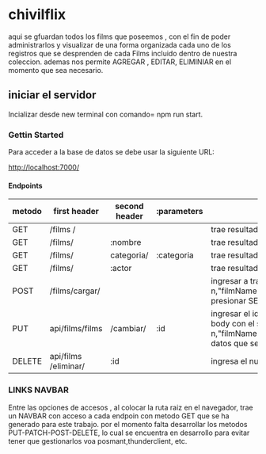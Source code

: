 # chivilflix

aqui se gfuardan todos los films que poseemos , con el fin de poder administrarlos y visualizar de una forma organizada cada uno de los registros que se desprenden de cada Films incluido dentro de nuestra coleccion.
ademas nos permite AGREGAR , EDITAR, ELIMINIAR  en el momento que sea necesario.

## iniciar el servidor

Incializar desde new terminal con comando=  npm run  start.

### Gettin Started

Para acceder a la base de datos  se debe usar la siguiente URL:

 <http://localhost:7000/>

#### Endpoints

metodo|first header | second header | :parameters | detalle
------|-------------|---------------|-------------|----------
GET  |/films /      |               |             |   trae resultado  total de articulos en almacen.
GET  |/films/       |  :nombre      |             |  trae resultado segun nombre parcial o  total de la pelicula .
GET  |/films/       |  categoria/   | :categoria  |  trae resultado por categoria  de apto edad .
GET  |/films/       |  :actor       |             | trae resultado segun nombre parcial o  total de actores en el reparto.
POST  |/films/cargar/|              |             | ingresar a traves de posmant // thunder , options: POST  ingresar la ruta , definir opcion JSON  -- RAW  y colocar en el body: {"id": n,"filmName":"Abcdef","filmImage":xxx,"categoria":"Asgdefcewa","genero":"Asgdefcewa","resumen":"Asgdefcewa","duracion":"Asgdefcewa","actores":"Asgdefcewa"}.luego presionar SEND. y el articulo sera creado en la base mongoDB.
PUT | api/films/films|/cambiar/     |  :id         |ingresar el id  en la bara del navegador  seguido de la ruta  e ingresar a traves de posmant // thunder , options: PUT  ingresar la ruta , definir opcion JSON  -- RAW  y colocar en el body con el siguiente formato: {"id": n,"filmName":"Abcdef","filmImage":xxx,"categoria":"Asgdefcewa","genero":"Asgdefcewa","resumen":"Asgdefcewa","duracion":"Asgdefcewa","actores":"Asgdefcewa"}. los datos que se quieran actualizar . luego presionar SEND. y el articulo se actualizaran los datos ingresados en la base mongoDB.
DELETE|api/films /eliminar/|  :id           |             |ingresa el numero de Id  a continuacion de la ruta marcada en el navegador  de posmant // thunder , options: DELETE,  luego presiona "SEND".

### LINKS NAVBAR

Entre las opciones de accesos , al colocar la ruta raiz en el navegador, trae un NAVBAR  con acceso a cada endpoin con metodo GET que se ha generado  para este trabajo. por el momento falta desarrollar los metodos PUT-PATCH-POST-DELETE, lo cual se encuentra en desarrollo para evitar tener que gestionarlos voa posmant,thunderclient, etc.
